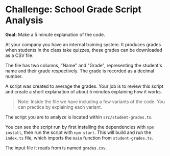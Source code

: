 # Challenge: School Grade Script Analysis

**Goal:** Make a 5 minute explanation of the code.

At your company you have an internal training system. It produces grades when
students in the class take quizzes, these grades can be downloaded as a CSV
file.

The file has two columns, "Name" and "Grade", representing the student's name
and their grade respectively. The grade is recorded as a decimal number.

A script was created to average the grades. Your job is to review this script
and create a short explanation of about 5 minutes explaining how it works.

> Note: Inside the file we have including a few variants of the code. You can
> practice by explaining each variant.


The script you are to analyze is located within `src/student-grades.ts`.

You can see the script run by first installing the dependencies with
`npm install`, then run the script with `npm start`. This will build and run the
`index.ts` file, which imports the `main` function from `student-grades.ts`.

The input file it reads from is named `grades.csv`.
